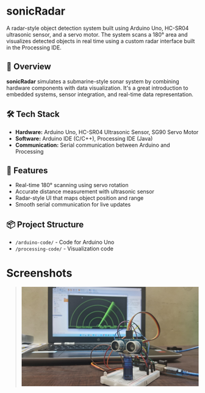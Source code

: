 # sonicRadar

A radar-style object detection system built using Arduino Uno, HC-SR04 ultrasonic sensor, and a servo motor. The system scans a 180° area and visualizes detected objects in real time using a custom radar interface built in the Processing IDE.

## 🚀 Overview

**sonicRadar** simulates a submarine-style sonar system by combining hardware components with data visualization. It's a great introduction to embedded systems, sensor integration, and real-time data representation.

## 🛠️ Tech Stack

- **Hardware:** Arduino Uno, HC-SR04 Ultrasonic Sensor, SG90 Servo Motor  
- **Software:** Arduino IDE (C/C++), Processing IDE (Java)  
- **Communication:** Serial communication between Arduino and Processing  

## 🔧 Features

- Real-time 180° scanning using servo rotation  
- Accurate distance measurement with ultrasonic sensor  
- Radar-style UI that maps object position and range  
- Smooth serial communication for live updates  

## 📦 Project Structure
- `/arduino-code/` - Code for Arduino Uno
- `/processing-code/` - Visualization code

# Screenshots 
> ![alt text](<screenshots/WhatsApp Image 2025-04-17 at 7.05.49 PM.jpeg>)
